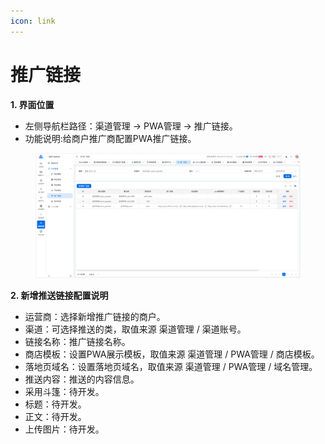 ```yaml
---
icon: link
---
```


# 推广链接

**1. 界面位置**

* 左侧导航栏路径：渠道管理 → PWA管理 → 推广链接。
* 功能说明:给商户推广商配置PWA推广链接。

<figure><img src="../../.gitbook/assets/image (257).png" alt=""><figcaption></figcaption></figure>

**2. 新增推送链接配置说明**

* 运营商：选择新增推广链接的商户。
* 渠道：可选择推送的类，取值来源 渠道管理 / 渠道账号。
* 链接名称：推广链接名称。
* 商店模板：设置PWA展示模板，取值来源 渠道管理 / PWA管理 / 商店模板。
* 落地页域名：设置落地页域名，取值来源 渠道管理 / PWA管理 / 域名管理。
* 推送内容：推送的内容信息。
* 采用斗篷：待开发。
* 标题：待开发。
* 正文：待开发。
* 上传图片：待开发。
